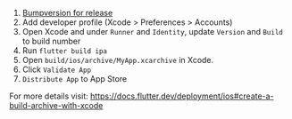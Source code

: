 1. [Bumpversion for release](bump_version_for_release.md)
2. Add developer profile (Xcode > Preferences > Accounts)
3. Open Xcode and under `Runner` and `Identity`, update `Version` and `Build` to build number
4. Run `flutter build ipa`
5. Open `build/ios/archive/MyApp.xcarchive` in Xcode.
6. Click `Validate App`
7. `Distribute App` to App Store

For more details visit: https://docs.flutter.dev/deployment/ios#create-a-build-archive-with-xcode